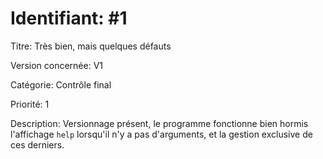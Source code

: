 # Identifiant: #1 

Titre: Très bien, mais quelques défauts

Version concernée: V1

Catégorie: Contrôle final

Priorité: 1

Description: Versionnage présent, le programme fonctionne bien hormis l'affichage `help` lorsqu'il n'y a pas d'arguments, et la gestion exclusive de ces derniers.
